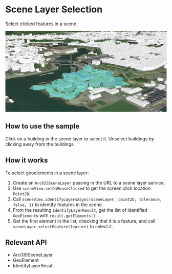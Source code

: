 # Scene Layer Selection

Select clicked features in a scene.

![](SceneLayerSelection.png)

## How to use the sample

Click on a building in the scene layer to select it. Unselect buildings by clicking away from the buildings.

## How it works

To select geoelements in a scene layer:

1.  Create an `ArcGISSceneLayer` passing in the URL to a scene layer service.
2.  Use `sceneView.setOnMouseClicked` to get the screen click location `Point2D`.
3.  Call `sceneView.identifyLayersAsync(sceneLayer, point2D, tolerance, false, 1)` to identify features in the scene.
4.  From the resulting `IdentifyLayerResult`, get the list of identified `GeoElement`s with `result.getElements()`.
5.  Get the first element in the list, checking that it is a feature, and call `sceneLayer.selectFeature(feature)` to select it.

## Relevant API

*   ArcGISSceneLayer
*   GeoElement
*   IdentifyLayerResult
